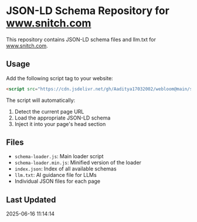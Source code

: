 # JSON-LD Schema Repository for www.snitch.com

This repository contains JSON-LD schema files and llm.txt for www.snitch.com.

## Usage

Add the following script tag to your website:

```html
<script src="https://cdn.jsdelivr.net/gh/Aaditya17032002/webloom@main/schema_repo/www_snitch_com/schema-loader.js"></script>
```

The script will automatically:
1. Detect the current page URL
2. Load the appropriate JSON-LD schema
3. Inject it into your page's head section

## Files

- `schema-loader.js`: Main loader script
- `schema-loader.min.js`: Minified version of the loader
- `index.json`: Index of all available schemas
- `llm.txt`: AI guidance file for LLMs
- Individual JSON files for each page

## Last Updated

2025-06-16 11:14:14

